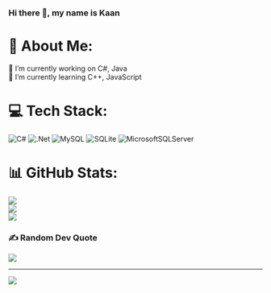### Hi there 👋, my name is Kaan
# 💫 About Me:
🔭 I’m currently working on C#, Java<br>🌱 I’m currently learning C++, JavaScript


# 💻 Tech Stack:
![C#](https://img.shields.io/badge/c%23-%23239120.svg?style=for-the-badge&logo=c-sharp&logoColor=white)  ![.Net](https://img.shields.io/badge/.NET-5C2D91?style=for-the-badge&logo=.net&logoColor=white) ![MySQL](https://img.shields.io/badge/mysql-%2300f.svg?style=for-the-badge&logo=mysql&logoColor=white) ![SQLite](https://img.shields.io/badge/sqlite-%2307405e.svg?style=for-the-badge&logo=sqlite&logoColor=white) ![MicrosoftSQLServer](https://img.shields.io/badge/Microsoft%20SQL%20Sever-CC2927?style=for-the-badge&logo=microsoft%20sql%20server&logoColor=white)
# 📊 GitHub Stats:
![](https://github-readme-stats.vercel.app/api?username=knnuznr&theme=vue-dark&hide_border=true&include_all_commits=false&count_private=false)<br/>
![](https://github-readme-streak-stats.herokuapp.com/?user=knnuznr&theme=vue-dark&hide_border=true)<br/>
![](https://github-readme-stats.vercel.app/api/top-langs/?username=knnuznr&theme=vue-dark&hide_border=true&include_all_commits=false&count_private=false&layout=compact)

### ✍️ Random Dev Quote
![](https://quotes-github-readme.vercel.app/api?type=horizontal&theme=dark)

---
[![](https://visitcount.itsvg.in/api?id=knnuznr&icon=5&color=8)](https://visitcount.itsvg.in)

<!-- Proudly created with GPRM ( https://gprm.itsvg.in ) -->
